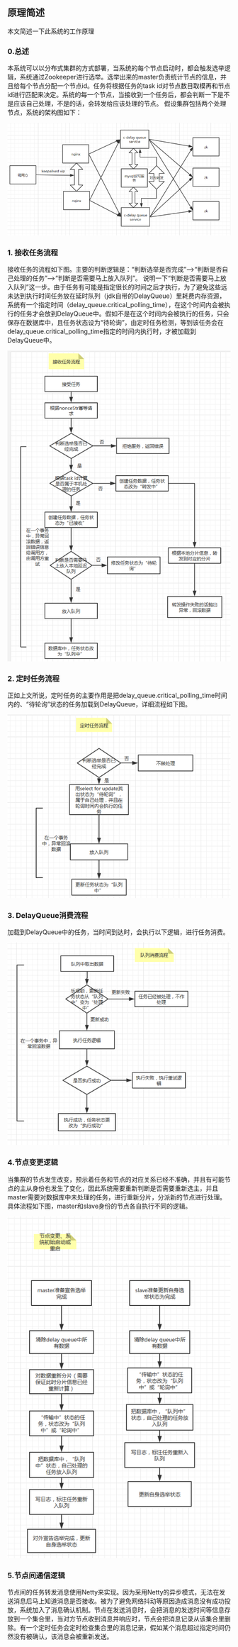 ## 原理简述
本文简述一下此系统的工作原理

### 0.总述
本系统可以以分布式集群的方式部署，当系统的每个节点启动时，都会触发选举逻辑，系统通过Zookeeper进行选举。选举出来的master负责统计节点的信息，并且给每个节点分配一个节点id。任务将根据任务的task id对节点数目取模再和节点id进行匹配来决定。系统的每一个节点，当接收到一个任务后，都会判断一下是不是应该自己处理，不是的话，会转发给应该处理的节点。
假设集群包括两个处理节点，系统的架构图如下：

![总体架构](https://github.com/cjyfff/c-delay-queue/blob/master/principle/img/%E6%80%BB%E4%BD%93%E6%9E%B6%E6%9E%84.png)


### 1. 接收任务流程
接收任务的流程如下图。主要的判断逻辑是：“判断选举是否完成”-->“判断是否自己处理的任务”-->“判断是否需要马上放入队列”。
说明一下“判断是否需要马上放入队列”这一步。由于任务有可能是指定很长的时间之后才执行，为了避免这些远未达到执行时间任务放在延时队列（jdk自带的DelayQueue）里耗费内存资源，系统有一个指定时间（delay_queue.critical_polling_time），在这个时间内会被执行的任务才会放到DelayQueue中。假如不是在这个时间内会被执行的任务，只会保存在数据库中，且任务状态设为“待轮询”，由定时任务检测，等到该任务会在delay_queue.critical_polling_time指定的时间内执行时，才被加载到DelayQueue中。

![接收任务流程](https://github.com/cjyfff/c-delay-queue/blob/master/principle/img/%E6%8E%A5%E6%94%B6%E4%BB%BB%E5%8A%A1%E6%B5%81%E7%A8%8B.png)

### 2. 定时任务流程
正如上文所说，定时任务的主要作用是把delay_queue.critical_polling_time时间内的、“待轮询”状态的任务加载到DelayQueue，详细流程如下图。

![定时任务](https://github.com/cjyfff/c-delay-queue/blob/master/principle/img/%E5%AE%9A%E6%97%B6%E4%BB%BB%E5%8A%A1%E6%B5%81%E7%A8%8B.png)

### 3. DelayQueue消费流程
加载到DelayQueue中的任务，当时间到达时，会执行以下逻辑，进行任务消费。

![队列消费](https://github.com/cjyfff/c-delay-queue/blob/master/principle/img/%E9%98%9F%E5%88%97%E6%B6%88%E8%B4%B9%E6%B5%81%E7%A8%8B.png)

### 4.节点变更逻辑
当集群的节点发生改变，预示着任务和节点的对应关系已经不准确，并且有可能节点的主从身份也发生了变化，因此系统需要重新判断是否需要重新选主，并且master需要对数据库中未处理的任务，进行重新分片，分派新的节点进行处理。具体流程如下图，master和slave身份的节点各自执行不同的逻辑。

![节点变更](https://github.com/cjyfff/c-delay-queue/blob/master/principle/img/%E8%8A%82%E7%82%B9%E5%8F%98%E6%9B%B4%E6%B5%81%E7%A8%8B.png)

### 5.节点间通信逻辑
节点间的任务转发消息使用Netty来实现。因为采用Netty的异步模式，无法在发送消息后马上知道消息是否接收。被为了避免网络抖动等原因造成消息没有成功投放，系统加入了消息确认机制。节点在发送消息时，会把消息的发送时间等信息存放到一个集合里，当对方节点收到消息并响应时，节点会把消息记录从该集合里删除。有一个定时任务会定时检查集合里的消息记录，假如某个消息超过指定时间仍然没有被确认，该消息会被重新发送。
